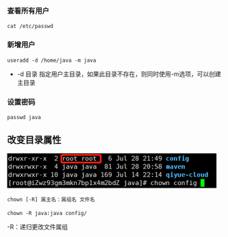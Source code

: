 ### 查看所有用户
```
cat /etc/passwd
```
### 新增用户
```
useradd -d /home/java -m java
```
* -d 目录 指定用户主目录，如果此目录不存在，则同时使用-m选项，可以创建主目录

### 设置密码
```
passwd java
```

## 改变目录属性
![目录原属性](images/目录属性.png)
```
chown [-R] 属主名：属组名 文件名

chown -R java:java config/
```
-R：递归更改文件属组
